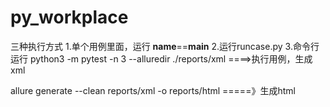 # py_workplace
三种执行方式
1.单个用例里面，运行 __name__==__main__
2.运行runcase.py
3.命令行运行
 python3 -m pytest -n 3 --alluredir ./reports/xml        ====>执行用例，生成xml

allure generate --clean  reports/xml -o  reports/html     =====》生成html
